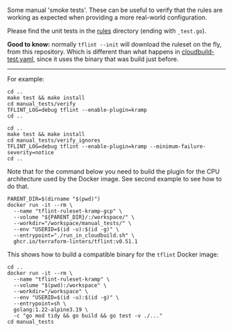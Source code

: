 Some manual 'smoke tests'.
These can be useful to verify that the rules are working as expected when providing a more real-world configuration.

Please find the unit tests in the [rules](../rules) directory (ending with `_test.go`).

**Good to know:** normally `tflint --init` will download the ruleset on the fly, from this repository.
Which is different than what happens in [cloudbuild-test.yaml](../cloudbuild-test.yaml), since it uses the binary that was build just before.

---

For example:

```shell
cd ..
make test && make install
cd manual_tests/verify
TFLINT_LOG=debug tflint --enable-plugin=kramp
cd ..
```

```shell
cd ..
make test && make install
cd manual_tests/verify_ignores
TFLINT_LOG=debug tflint --enable-plugin=kramp --minimum-failure-severity=notice
cd ..
```

Note that for the command below you need to build the plugin for the CPU architecture used by the Docker image.
See second example to see how to do that.

```shell
PARENT_DIR=$(dirname "$(pwd)")
docker run -it --rm \
  --name "tflint-ruleset-kramp-gcp" \
  --volume "${PARENT_DIR}/:/workspace/" \
  --workdir="/workspace/manual_tests/" \
  --env "USERID=$(id -u):$(id -g)" \
  --entrypoint="./run_in_cloudbuild.sh" \
  ghcr.io/terraform-linters/tflint:v0.51.1
```

This shows how to build a compatible binary for the `tflint` Docker image:

```shell
cd ..
docker run -it --rm \
  --name "tflint-ruleset-kramp" \
  --volume "$(pwd):/workspace" \
  --workdir="/workspace" \
  --env "USERID=$(id -u):$(id -g)" \
  --entrypoint=sh \
  golang:1.22-alpine3.19 \
  -c "go mod tidy && go build && go test -v ./..."
cd manual_tests
```

